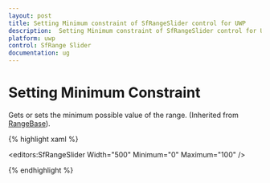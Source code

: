 ```yaml
---
layout: post
title: Setting Minimum constraint of SfRangeSlider control for UWP
description:  Setting Minimum constraint of SfRangeSlider control for UWP 
platform: uwp
control: SfRange Slider 
documentation: ug
---
```


# Setting Minimum Constraint 

Gets or sets the minimum possible value of the range. (Inherited from [RangeBase](http://msdn.microsoft.com/en-us/library/windows/apps/windows.ui.xaml.controls.primitives.rangebase.aspx)). 

{% highlight xaml %}

<editors:SfRangeSlider Width="500" Minimum="0" Maximum="100" />

{% endhighlight %}

